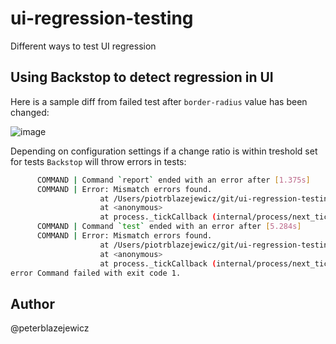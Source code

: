 # ui-regression-testing

Different ways to test UI regression

## Using Backstop to detect regression in UI

Here is a sample diff from failed test after `border-radius` value has been changed:

![image](https://user-images.githubusercontent.com/14539/30296125-5f7be58a-9743-11e7-9dba-4c59183e8c9c.png)

Depending on configuration settings if a change ratio is within treshold set for tests `Backstop` will throw errors in tests:

```bash
      COMMAND | Command `report` ended with an error after [1.375s]
      COMMAND | Error: Mismatch errors found.
                    at /Users/piotrblazejewicz/git/ui-regression-testing/node_modules/backstopjs/core/command/report.js:113:17
                    at <anonymous>
                    at process._tickCallback (internal/process/next_tick.js:188:7)
      COMMAND | Command `test` ended with an error after [5.284s]
      COMMAND | Error: Mismatch errors found.
                    at /Users/piotrblazejewicz/git/ui-regression-testing/node_modules/backstopjs/core/command/report.js:113:17
                    at <anonymous>
                    at process._tickCallback (internal/process/next_tick.js:188:7)
error Command failed with exit code 1.
```

## Author

@peterblazejewicz
